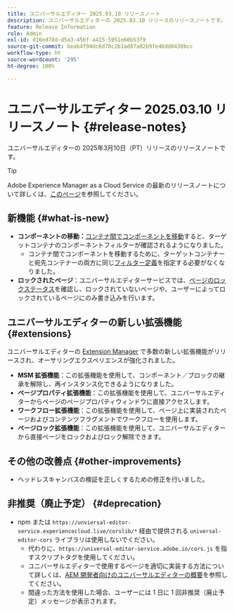 ```yaml
---
title: ユニバーサルエディター 2025.03.10 リリースノート
description: ユニバーサルエディターの 2025.03.10 リリースのリリースノートです。
feature: Release Information
role: Admin
exl-id: d16ed78d-d5a3-45bf-a415-5951e60b53f9
source-git-commit: beab4f94dc6d78c2b1ad87a02b9fe46dd0438bcc
workflow-type: ht
source-wordcount: '295'
ht-degree: 100%

---
```



# ユニバーサルエディター 2025.03.10 リリースノート {#release-notes}

ユニバーサルエディターの 2025年3月10日（PT）リリースのリリースノートです。

>[!TIP]
>
>Adobe Experience Manager as a Cloud Service の最新のリリースノートについて詳しくは、[このページ](/help/release-notes/release-notes-cloud/release-notes-current.md)を参照してください。

## 新機能 {#what-is-new}

* **コンポーネントの移動：**[コンテナ間でコンポーネントを移動](/help/sites-cloud/authoring/universal-editor/authoring.md#reordering-components)すると、ターゲットコンテナのコンポーネントフィルターが確認されるようになりました。
   * コンテナ間でコンポーネントを移動するために、ターゲットコンテナーと宛先コンテナーの両方に同じ[フィルター定義](/help/implementing/universal-editor/filtering.md)を指定する必要がなくなりました。
* **ロックされたページ**：ユニバーサルエディターサービスでは、[ページのロックステータス](/help/sites-cloud/authoring/sites-console/managing-pages.md#locking-a-page)を確認し、ロックされていないページや、ユーザーによってロックされているページにのみ書き込みを行います。

## ユニバーサルエディターの新しい拡張機能 {#extensions}

ユニバーサルエディターの [Extension Manager](https://developer.adobe.com/uix/docs/extension-manager/) で多数の新しい拡張機能がリリースされ、オーサリングエクスペリエンスが強化されました。

* **MSM 拡張機能**：この拡張機能を使用して、コンポーネント／ブロックの継承を解除し、再インスタンス化できるようになりました。
* **ページプロパティ拡張機能**：この拡張機能を使用して、ユニバーサルエディターからページのページプロパティウィンドウに直接アクセスします。
* **ワークフロー拡張機能**：この拡張機能を使用して、ページ上に実装されたページおよびコンテンツフラグメントでワークフローを使用します。
* **ページロック拡張機能**：この拡張機能を使用して、ユニバーサルエディターから直接ページをロックおよびロック解除できます。

## その他の改善点 {#other-improvements}

* ヘッドレスキャンバスの検証を正しくするための修正を行いました。

## 非推奨（廃止予定） {#deprecation}

* npm または `https://unviersal-editor-service.experiencecloud.live/corslib/*` 経由で提供される `universal-editor-cors` ライブラリは使用しないでください。
   * 代わりに、`https://universal-editor-service.adobe.io/cors.js` を指すスクリプトタグを使用してください。
   * ユニバーサルエディターで使用するページを適切に実装する方法について詳しくは、[AEM 開発者向けのユニバーサルエディターの概要](/help/implementing/universal-editor/developer-overview.md)を参照してください。
   * 間違った方法を使用した場合、ユーザーには 1 日に 1 回非推奨（廃止予定）メッセージが表示されます。
